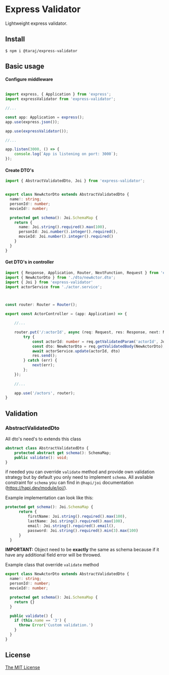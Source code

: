 # Express Validator
Lightweight express validator.
## Install
    $ npm i @taraj/express-validator
## Basic usage
#### Configure middleware
```Typescript

import express, { Application } from 'express';
import expressValidator from 'express-validator';

//...

const app: Application = express();
app.use(express.json());

app.use(expressValidator());

//...

app.listen(3000, () => {
    console.log(`App is listening on port: 3000`);
});
```
#### Create DTO's
```Typescript
import { AbstractValidatedDto, Joi } from 'express-validator';


export class NewActorDto extends AbstractValidatedDto {
  name!: string;
  personId!: number;
  movieId!: number;

  protected get schema(): Joi.SchemaMap {
    return {
      name: Joi.string().required().max(100),
      personId: Joi.number().integer().required(),
      movieId: Joi.number().integer().required()
    }
  }
}
```
#### Get DTO's in controller
```Typescript
import { Response, Application, Router, NextFunction, Request } from 'express';
import { NewActorDto } from './dto/newActor.dto';
import { Joi } from 'express-validator'
import actorService from './actor.service';



const router: Router = Router();

export const ActorController = (app: Application) => {

    //...

    router.put('/:actorId', async (req: Request, res: Response, next: NextFunction) => {
        try {
            const actorId: number = req.getValidatedParam('actorId', Joi.number().integer());
            const dto: NewActorDto = req.getValidatedBody(NewActorDto);
            await actorService.update(actorId, dto)
            res.send();
        } catch (err) {
            next(err);
        };
    });
    
    //...

    app.use('/actors', router);
}

```
## Validation 
### AbstractValidatedDto
All dto's need's to extends this class
```Typescript
abstract class AbstractValidatedDto {
    protected abstract get schema(): SchemaMap;
    public validate(): void;
}
```
if needed you can override `validate` method and provide own validation strategy but by default you only need to implement `schema`.
All available constraint for `schema` you can find in `@hapi/joi` documentation (https://hapi.dev/module/joi/).

Example implementation can look like this:
```Typescript
protected get schema(): Joi.SchemaMap {
      return {
          firstName: Joi.string().required().max(100),
          lastName: Joi.string().required().max(100),
          email: Joi.string().required().email(),
          password: Joi.string().required().min(3).max(100)
      }
  }
```
**IMPORTANT:** Object need to be **exactly** the same as schema because if it have any additional field error will be throwed.

Example class that override `validate` method
```Typescript
export class NewActorDto extends AbstractValidatedDto {
  name!: string;
  personId!: number;
  movieId!: number;

  protected get schema(): Joi.SchemaMap {
    return {}
  }

  public validate() {
    if (this.name == '3') {
      throw Error('Custom validation.')
    }
  }
}
```
## License

[The MIT License](http://opensource.org/licenses/MIT)
